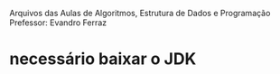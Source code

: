 Arquivos das Aulas de Algoritmos, Estrutura de Dados e Programação
Prefessor: Evandro Ferraz

# necessário baixar o JDK
